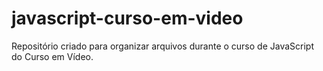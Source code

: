# javascript-curso-em-video
 Repositório criado para organizar arquivos durante o curso de JavaScript do Curso em Vídeo.
